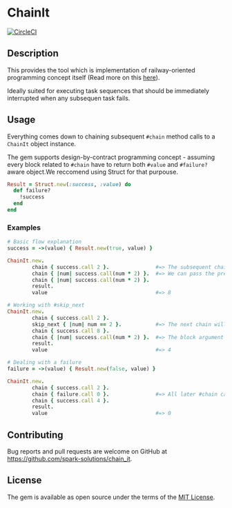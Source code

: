 # ChainIt
[![CircleCI](https://circleci.com/gh/spark-solutions/ChainIt/tree/master.svg?style=svg&circle-token=3bb16aef0dbcbe7fd18500376a110bd6cedf668a)](https://circleci.com/gh/spark-solutions/ChainIt/tree/master)

## Description
This provides the tool which is implementation of railway-oriented programming concept itself
(Read more on this <a href="https://fsharpforfunandprofit.com/rop">here</a>).

Ideally suited for executing task sequences that should be immediately interrupted when any subsequen task fails.

## Usage
Everything comes down to chaining subsequent `#chain` method calls to a `ChainIt` object instance.

The gem supports design-by-contract programming concept - assuming every block related to `#chain` have to return both `#value` and `#failure?` aware object.We reccomend using Struct for that purpouse.

```ruby
Result = Struct.new(:success, :value) do
  def failure?
    !success
  end
end

```
### Examples

```ruby
# Basic flow explanation
success = ->(value) { Result.new(true, value) }

ChainIt.new.
        chain { success.call 2 }.               #=> The subsequent chain will be triggered
        chain { |num| success.call(num * 2) }.  #=> We can pass the previous block evaluation as the block argument
        chain { |num| success.call(num * 2) }.
        result.
        value                                   #=> 8

# Working with #skip_next
ChainIt.new.
        chain { success.call 2 }.               
        skip_next { |num| num == 2 }.           #=> The next chain will be skipped conditionally since block returns true
        chain { success.call 8 }.              
        chain { |num| success.call(num * 2) }.  #=> The block argument is the last executed #chain value
        result.
        value                                   #=> 4

# Dealing with a failure
failure = ->(value) { Result.new(false, value) }

ChainIt.new.
        chain { success.call 2 }.
        chain { failure.call 0 }.               #=> All later #chain calls will be skipped
        chain { success.call 4 }.
        result.
        value                                   #=> 0
```
## Contributing

Bug reports and pull requests are welcome on GitHub at https://github.com/spark-solutions/chain_it.

## License

The gem is available as open source under the terms of the [MIT License](http://opensource.org/licenses/MIT).
